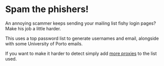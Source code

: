 # Spam the phishers!
An annoying scammer keeps sending your mailing list fishy login pages? Make his job a little harder.

This uses a top password list to generate usernames and email, alongside with some University of Porto emails.

If you want to make it harder to detect simply add [more proxies](https://www.socks-proxy.net/) to the list used.
